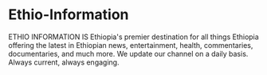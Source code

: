 # Ethio-Information
ETHIO INFORMATION IS Ethiopia's premier destination for all things Ethiopia offering the latest in Ethiopian news, entertainment, health, commentaries, documentaries, and much more. We update our channel on a daily basis. Always current, always engaging.
